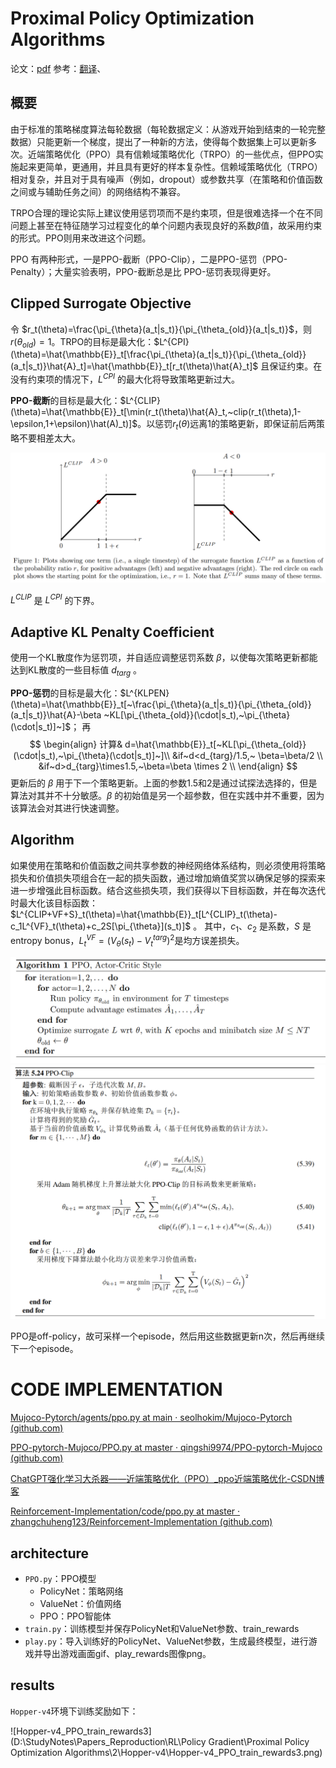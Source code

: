 # Proximal Policy Optimization Algorithms

论文：[pdf](https://arxiv.org/pdf/1707.06347.pdf)
参考：[翻译](https://blog.csdn.net/qq_28385535/article/details/105041637)、

## 概要

由于标准的策略梯度算法每轮数据（每轮数据定义：从游戏开始到结束的一轮完整数据）只能更新一个梯度，提出了一种新的方法，使得每个数据集上可以更新多次。近端策略优化（PPO）具有信赖域策略优化（TRPO）的一些优点，但PPO实施起来更简单，更通用，并且具有更好的样本复杂性。信赖域策略优化（TRPO）相对复杂，并且对于具有噪声（例如，dropout）或参数共享（在策略和价值函数之间或与辅助任务之间）的网络结构不兼容。

TRPO合理的理论实际上建议使用惩罚项而不是约束项，但是很难选择一个在不同问题上甚至在特征随学习过程变化的单个问题内表现良好的系数$\beta$值，故采用约束的形式。PPO则用来改进这个问题。

PPO 有两种形式，一是PPO-截断（PPO-Clip），二是PPO-惩罚（PPO-Penalty）；大量实验表明，PPO-截断总是比 PPO-惩罚表现得更好。

##  Clipped Surrogate Objective

令 $r_t(\theta)=\frac{\pi_{\theta}(a_t|s_t)}{\pi_{\theta_{old}}(a_t|s_t)}$，则 $r(\theta_{old})=1$。TRPO的目标是最大化：$L^{CPI}(\theta)=\hat{\mathbb{E}}_t[\frac{\pi_{\theta}(a_t|s_t)}{\pi_{\theta_{old}}(a_t|s_t)}\hat{A}_t]=\hat{\mathbb{E}}_t[r_t(\theta)\hat{A}_t]$ 且保证约束。在没有约束项的情况下，$L^{CPI}$ 的最大化将导致策略更新过大。

**PPO-截断**的目标是最大化：$L^{CLIP}(\theta)=\hat{\mathbb{E}}_t[\min(r_t(\theta)\hat{A}_t,~clip(r_t(\theta),1-\epsilon,1+\epsilon)\hat(A)_t)]$。以惩罚$r_t(\theta)$远离1的策略更新，即保证前后两策略不要相差太大。

<img src=".\p1.png" alt="image-20231129185124790" style="zoom: 67%;" />

$L^{CLIP}$ 是 $L^{CPI}$ 的下界。

## Adaptive KL Penalty Coefficient

使用一个KL散度作为惩罚项，并自适应调整惩罚系数 $\beta$，以使每次策略更新都能达到KL散度的一些目标值 $d_{targ}$ 。

**PPO-惩罚**的目标是最大化：$L^{KLPEN}(\theta)=\hat{\mathbb{E}}_t[~\frac{\pi_{\theta}(a_t|s_t)}{\pi_{\theta_{old}}(a_t|s_t)}\hat{A}-\beta ~KL[\pi_{\theta_{old}}(\cdot|s_t),~\pi_{\theta}(\cdot|s_t)]~]$；
再
$$
\begin{align}
计算& d=\hat{\mathbb{E}}_t[~KL[\pi_{\theta_{old}}(\cdot|s_t),~\pi_{\theta}(\cdot|s_t)]~]\\
&if~d<d_{targ}/1.5,~ \beta=\beta/2 \\
&if~d>d_{targ}\times1.5,~\beta=\beta \times 2  \\
\end{align}
$$
更新后的 $\beta$ 用于下一个策略更新。上面的参数1.5和2是通过试探法选择的，但是算法对其并不十分敏感。$\beta$ 的初始值是另一个超参数，但在实践中并不重要，因为该算法会对其进行快速调整。

## Algorithm

如果使用在策略和价值函数之间共享参数的神经网络体系结构，则必须使用将策略损失和价值损失项组合在一起的损失函数，通过增加熵值奖赏以确保足够的探索来进一步增强此目标函数。结合这些损失项，我们获得以下目标函数，并在每次迭代时最大化该目标函数：$L^{CLIP+VF+S}_t(\theta)=\hat{\mathbb{E}}_t[L^{CLIP}_t(\theta)-c_1L^{VF}_t(\theta)+c_2S[\pi_{\theta}](s_t)]$ 。
其中，$c_1、c_2$ 是系数，$S$ 是entropy bonus，$L^{VF}_t=(V_{\theta}(s_t)-V^{targ}_t)^2$是均方误差损失。 

<img src=".\algorithm1.png" alt="image-20231129192557375" style="zoom: 50%;" />

<img src=".\algorithm2.png" alt="image-20231129202844790" style="zoom:50%;" />

PPO是off-policy，故可采样一个episode，然后用这些数据更新n次，然后再继续下一个episode。

# CODE IMPLEMENTATION

[Mujoco-Pytorch/agents/ppo.py at main · seolhokim/Mujoco-Pytorch (github.com)](https://github.com/seolhokim/Mujoco-Pytorch/blob/main/agents/ppo.py)

[PPO-pytorch-Mujoco/PPO.py at master · qingshi9974/PPO-pytorch-Mujoco (github.com)](https://github.com/qingshi9974/PPO-pytorch-Mujoco/blob/master/PPO.py)

[ChatGPT强化学习大杀器——近端策略优化（PPO）_ppo近端策略优化-CSDN博客](https://blog.csdn.net/jarodyv/article/details/129355131)

[Reinforcement-Implementation/code/ppo.py at master · zhangchuheng123/Reinforcement-Implementation (github.com)](https://github.com/zhangchuheng123/Reinforcement-Implementation/blob/master/code/ppo.py)

## architecture

- `PPO.py`：PPO模型
  - PolicyNet：策略网络
  - ValueNet：价值网络
  - PPO：PPO智能体
- `train.py`：训练模型并保存PolicyNet和ValueNet参数、train_rewards
- `play.py`：导入训练好的PolicyNet、ValueNet参数，生成最终模型，进行游戏并导出游戏画面gif、play_rewards图像png。



## results

`Hopper-v4`环境下训练奖励如下：

![Hopper-v4_PPO_train_rewards3](D:\StudyNotes\Papers_Reproduction\RL\Policy Gradient\Proximal Policy Optimization Algorithms\2\Hopper-v4\Hopper-v4_PPO_train_rewards3.png)

